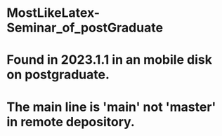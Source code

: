 # MostLikeLatex-Seminar_of_postGraduate
# Found in 2023.1.1 in an mobile disk on postgraduate.
# The main line is 'main' not 'master' in remote depository. 

